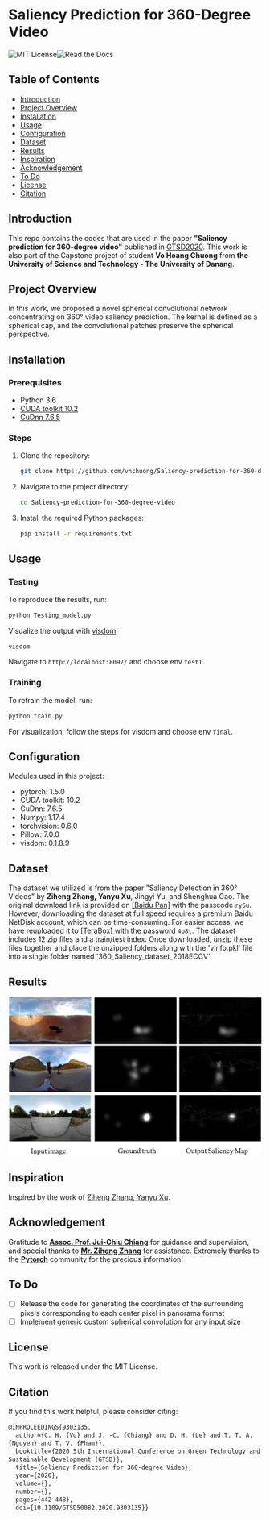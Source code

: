 # Saliency Prediction for 360-Degree Video

![MIT License](https://img.shields.io/badge/MIT-License-yellow)![Read the Docs](https://readthedocs.org/projects/yt2mp3/badge)

## Table of Contents
- [Introduction](#introduction)
- [Project Overview](#project-overview)
- [Installation](#installation)
- [Usage](#usage)
- [Configuration](#configuration)
- [Dataset](#dataset)
- [Results](#results)
- [Inspiration](#inspiration)
- [Acknowledgement](#acknowledgement)
- [To Do](#to-do)
- [License](#license)
- [Citation](#citation)

## Introduction

This repo contains the codes that are used in the paper **"Saliency prediction for 360-degree video"** published in [GTSD2020](https://ieeexplore.ieee.org/document/9303135). This work is also part of the Capstone project of student **Vo Hoang Chuong** from **the University of Science and Technology - The University of Danang**.

## Project Overview

In this work, we proposed a novel spherical convolutional network concentrating on 360° video saliency prediction. The kernel is defined as a spherical cap, and the convolutional patches preserve the spherical perspective.

## Installation

### Prerequisites
- Python 3.6
- [CUDA toolkit 10.2](https://developer.nvidia.com/cuda-10.2-download-archive)
- [CuDnn 7.6.5](https://developer.nvidia.com/rdp/cudnn-archive)

### Steps
1. Clone the repository:
    ```sh
    git clone https://github.com/vhchuong/Saliency-prediction-for-360-degree-video.git
    ```
2. Navigate to the project directory:
    ```sh
    cd Saliency-prediction-for-360-degree-video
    ```
3. Install the required Python packages:
    ```sh
    pip install -r requirements.txt
    ```

## Usage

### Testing
To reproduce the results, run:
```sh
python Testing_model.py
```
Visualize the output with [visdom](https://github.com/facebookresearch/visdom):
```sh
visdom
```
Navigate to `http://localhost:8097/` and choose env `test1`.

### Training
To retrain the model, run:
```sh
python train.py
```
For visualization, follow the steps for visdom and choose env `final`.

## Configuration

Modules used in this project:
- pytorch: 1.5.0
- CUDA toolkit: 10.2
- CuDnn: 7.6.5
- Numpy: 1.17.4
- torchvision: 0.6.0
- Pillow: 7.0.0
- visdom: 0.1.8.9

## Dataset

The dataset we utilized is from the paper "Saliency Detection in 360° Videos" by **Ziheng Zhang, Yanyu Xu**, Jingyi Yu, and Shenghua Gao. The original download link is provided on [\[Baidu Pan\]](https://pan.baidu.com/share/init?surl=akj0-8obIwC9oykTYSUm9Q) with the passcode `ry6u`. However, downloading the dataset at full speed requires a premium Baidu NetDisk account, which can be time-consuming. For easier access, we have reuploaded it to [\[TeraBox\]](https://terabox.com/s/1nmn4Pb_wmceMmO7QHSiB9Q) with the password `4p8t`. The dataset includes 12 zip files and a train/test index. Once downloaded, unzip these files together and place the unzipped folders along with the 'vinfo.pkl' file into a single folder named '360_Saliency_dataset_2018ECCV'.

## Results

![U-net](.gitbook/assets/Result.png)

## Inspiration

Inspired by the work of [Ziheng Zhang, Yanyu Xu](https://github.com/xuyanyu-shh/Saliency-detection-in-360-video).

## Acknowledgement

Gratitude to [**Assoc. Prof. Jui-Chiu Chiang**](https://ieeexplore.ieee.org/author/37416120400) for guidance and supervision, and special thanks to [**Mr. Ziheng Zhang**](https://scholar.google.com/citations?user=QQ2-OOUAAAAJ&hl=en) for assistance. Extremely thanks to the [**Pytorch**](https://discuss.pytorch.org/) community for the precious information!

## To Do

- [ ] Release the code for generating the coordinates of the surrounding pixels corresponding to each center pixel in panorama format
- [ ] Implement generic custom spherical convolution for any input size

## License

This work is released under the MIT License.

## Citation

If you find this work helpful, please consider citing:
```
@INPROCEEDINGS{9303135,
  author={C. H. {Vo} and J. -C. {Chiang} and D. H. {Le} and T. T. A. {Nguyen} and T. V. {Pham}},
  booktitle={2020 5th International Conference on Green Technology and Sustainable Development (GTSD)}, 
  title={Saliency Prediction for 360-degree Video}, 
  year={2020},
  volume={},
  number={},
  pages={442-448},
  doi={10.1109/GTSD50082.2020.9303135}}
```
